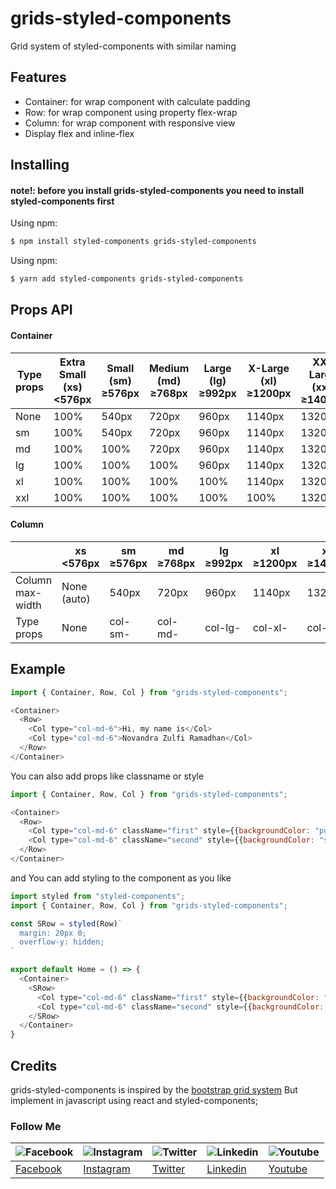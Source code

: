 # grids-styled-components

Grid system of styled-components with similar naming

## Features

- Container: for wrap component with calculate padding
- Row: for wrap component using property flex-wrap
- Column: for wrap component with responsive view
- Display flex and inline-flex

## Installing

#### note!: before you install grids-styled-components you need to install styled-components first

Using npm:

```bash
$ npm install styled-components grids-styled-components
```

Using npm:

```bash
$ yarn add styled-components grids-styled-components
```

## Props API

#### Container

| Type props | Extra Small (xs)  <576px | Small (sm)  ≥576px | Medium (md)  ≥768px | Large (lg)  ≥992px | X-Large (xl)  ≥1200px | XX-Large (xxl)  ≥1400px |
|------------|--------------------------|--------------------|---------------------|--------------------|-----------------------|-------------------------|
| None       | 100%                     | 540px              | 720px               | 960px              | 1140px                | 1320px                  |
| sm         | 100%                     | 540px              | 720px               | 960px              | 1140px                | 1320px                  |
| md         | 100%                     | 100%               | 720px               | 960px              | 1140px                | 1320px                  |
| lg         | 100%                     | 100%               | 100%                | 960px              | 1140px                | 1320px                  |
| xl         | 100%                     | 100%               | 100%                | 100%               | 1140px                | 1320px                  |
| xxl        | 100%                     | 100%               | 100%                | 100%               | 100%                  | 1320px                  |

#### Column

|                   | xs  <576px  | sm  ≥576px | md  ≥768px | lg  ≥992px | xl  ≥1200px | xxl  ≥1400px |
|-------------------|-------------|------------|------------|------------|-------------|--------------|
| Column  max-width | None (auto) | 540px      | 720px      | 960px      | 1140px      | 1320px       |
| Type props        | None        | col-sm-    | col-md-    | col-lg-    | col-xl-     | col-xxl-     |

## Example

```js
import { Container, Row, Col } from "grids-styled-components";

<Container>
  <Row>
    <Col type="col-md-6">Hi, my name is</Col>
    <Col type="col-md-6">Novandra Zulfi Ramadhan</Col>
  </Row>
</Container>
```

You can also add props like classname or style

```js
import { Container, Row, Col } from "grids-styled-components";

<Container>
  <Row>
    <Col type="col-md-6" className="first" style={{backgroundColor: "purple"}}>Hi, my name is</Col>
    <Col type="col-md-6" className="second" style={{backgroundColor: "skyblue"}}>Novandra Zulfi Ramadhan</Col>
  </Row>
</Container>
```

and You can add styling to the component as you like
```js
import styled from "styled-components";
import { Container, Row, Col } from "grids-styled-components";

const SRow = styled(Row)`
  margin: 20px 0;
  overflow-y: hidden;
`

export default Home = () => {
  <Container>
    <SRow>
      <Col type="col-md-6" className="first" style={{backgroundColor: "purple"}}>Hi, my name is</Col>
      <Col type="col-md-6" className="second" style={{backgroundColor: "skyblue"}}>Novandra Zulfi Ramadhan</Col>
    </SRow>
  </Container>
}
```

## Credits
grids-styled-components is inspired by the [bootstrap grid system](https://getbootstrap.com/docs/5.0/layout/grid/) But implement in javascript using react and styled-components;

### Follow Me

![Facebook](https://raw.github.com/gilbarbara/logos/tree/master/logos/facebook.svg) | ![Instagram](https://raw.github.com/gilbarbara/logos/tree/master/logos/instagram.svg) | ![Twitter](https://raw.github.com/gilbarbara/logos/tree/master/logos/twitter.svg) | ![Linkedin](https://raw.github.com/gilbarbara/logos/tree/master/logos/linkedin.svg) | ![Youtube](https://raw.github.com/gilbarbara/logos/tree/master/logos/youtube.svg) |
--- | --- | --- | --- | --- |
[Facebook](https://www.facebook.com/iNoozura) | [Instagram](https://instagram.com/inozura) | [Twitter](https://twitter.com/inoozura) | [Linkedin](https://www.linkedin.com/in/novandra-zulfi-ramadhan-33ab2a1aa/) | [Youtube](https://www.youtube.com/channel/UCkMufXWiJI1unr8eLpci6FA) |